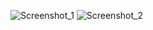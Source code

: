 ![Screenshot_1](https://github.com/MrHemba/Evaluacion/assets/119627674/44aa0504-b50f-48a7-a20c-f66fe5934e8a)
![Screenshot_2](https://github.com/MrHemba/Evaluacion/assets/119627674/e67f3ebf-feab-4025-8911-de2a9a375ee7)
